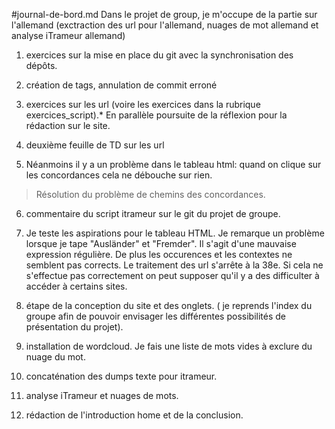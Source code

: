 #journal-de-bord.md
Dans le projet de group, je m'occupe de la partie sur l'allemand (exctraction des url pour l'allemand, nuages de mot allemand et analyse iTrameur allemand)

1) exercices sur la mise en place du git avec la synchronisation des dépôts.

2) création de tags, annulation de commit erroné 

3) exercices sur les url (voire les exercices dans la rubrique exercices_script).*
En parallèle poursuite de la réflexion pour la rédaction sur le site. 

4) deuxième feuille de TD sur les url
5) Néanmoins il y a un problème dans le tableau html: quand on clique sur les concordances cela ne débouche sur rien.
> Résolution du problème de chemins des concordances. 

6) commentaire du script itrameur sur le git du projet de groupe.

7) Je teste les aspirations pour le tableau HTML. Je remarque un problème lorsque je tape "Ausländer" et "Fremder". Il s'agit d'une mauvaise expression régulière. 
De plus les occurences et les contextes ne semblent pas corrects. Le traitement des url s'arrête à la 38e. Si cela ne s'effectue pas correctement on peut supposer qu'il y a des difficulter à accéder à certains sites.

8) étape de la conception du site et des onglets. ( je reprends l'index du groupe afin de pouvoir envisager les différentes possibilités de présentation du projet). 

9) installation de wordcloud. Je fais une liste de mots vides à exclure du nuage du mot.

10) concaténation des dumps texte pour itrameur.

11) analyse iTrameur et nuages de mots. 

12) rédaction de l'introduction home et de la conclusion. 
